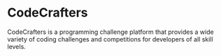# CodeCrafters
CodeCrafters is a programming challenge platform that provides a wide variety of coding challenges and competitions for developers of all skill levels.
